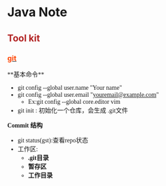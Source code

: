 
# Java Note
## <font color=#B22222>Tool kit</font>
### [<font color='#FF4500'>git</font>](#git)
<sapn id="git">
<font face="微软雅黑">
**基本命令**
	
- git config --global user.name "Your name"
- git config --global user.email "youremail@example.com"	
	- Ex:git config --global core.editor vim
- git init : 初始化一个仓库，会生成 .git文件

**Commit 结构**

- git status(gst):查看repo状态	
- 工作区:
	- **.git目录** 
	- **暂存区**
	- **工作目录**
	
</font>
</span>

